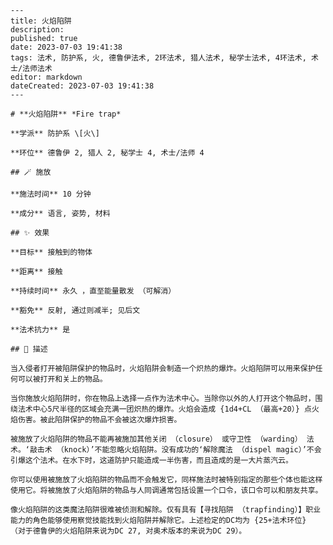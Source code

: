 
    ---
    title: 火焰陷阱
    description: 
    published: true
    date: 2023-07-03 19:41:38
    tags: 法术, 防护系, 火, 德鲁伊法术, 2环法术, 猎人法术, 秘学士法术, 4环法术, 术士/法师法术
    editor: markdown
    dateCreated: 2023-07-03 19:41:38
    ---

    # **火焰陷阱** *Fire trap*

    **学派** 防护系 \[火\] 

    **环位** 德鲁伊 2, 猎人 2, 秘学士 4, 术士/法师 4

    ## 🪄 施放

    **施法时间** 10 分钟

    **成分** 语言, 姿势, 材料

    ## ✨ 效果 

    **目标** 接触到的物体 

    **距离** 接触  

    **持续时间** 永久 ，直至能量散发 （可解消） 

    **豁免** 反射, 通过则减半; 见后文

    **法术抗力** 是

    ## 📖 描述

    当入侵者打开被陷阱保护的物品时，火焰陷阱会制造一个炽热的爆炸。火焰陷阱可以用来保护任何可以被打开和关上的物品。

    当你施放火焰陷阱时，你在物品上选择一点作为法术中心。当除你以外的人打开这个物品时，围绕法术中心5尺半径的区域会充满一团炽热的爆炸。火焰会造成 {1d4+CL （最高+20）} 点火焰伤害。被此陷阱保护的物品不会被这次爆炸损害。

    被施放了火焰陷阱的物品不能再被施加其他关闭 （closure） 或守卫性 （warding） 法术。‘敲击术 （knock）’不能忽略火焰陷阱。没有成功的‘解除魔法 （dispel magic）’不会引爆这个法术。在水下时，这道防护只能造成一半伤害，而且造成的是一大片蒸汽云。

    你可以使用被施放了火焰陷阱的物品而不会触发它，同样施法时被特别指定的那些个体也能这样使用它。将被施放了火焰陷阱的物品与人同调通常包括设置一个口令，该口令可以和朋友共享。

    像火焰陷阱的这类魔法陷阱很难被侦测和解除。仅有具有【寻找陷阱 （trapfinding）】职业能力的角色能够使用察觉技能找到火焰陷阱并解除它。上述检定的DC均为 {25+法术环位} （对于德鲁伊的火焰陷阱来说为DC 27, 对奥术版本的来说为DC 29）。
    